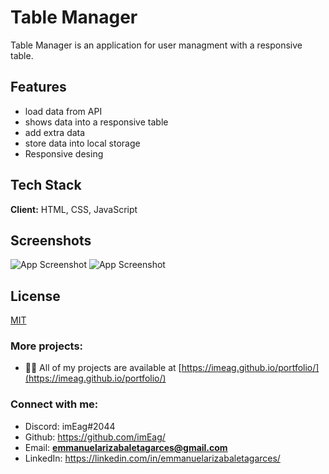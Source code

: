 # Table Manager

Table Manager is an application for user managment with a responsive table.


## Features

- load data from API
- shows data into a responsive table
- add extra data
- store data into local storage
- Responsive desing


## Tech Stack

**Client:** HTML, CSS, JavaScript

## Screenshots

![App Screenshot](https://i.ibb.co/Sd1tQCv/mobiletablemanager.png)
![App Screenshot](https://i.ibb.co/xYFG78H/desktoptablemanage.png)

## License

[MIT](https://choosealicense.com/licenses/mit/)


### More projects:

- 👨‍💻 All of my projects are available at [https://imeag.github.io/portfolio/](https://imeag.github.io/portfolio/)

### Connect with me:

- Discord: imEag#2044
- Github: https://github.com/imEag/
- Email: **emmanuelarizabaletagarces@gmail.com**
- LinkedIn:  https://linkedin.com/in/emmanuelarizabaletagarces/
